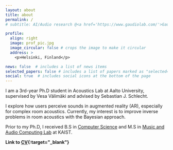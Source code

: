 ```yaml
---
layout: about
title: about
permalink: /
# subtitle: AI/Audio research @<a href='https://www.gaudiolab.com/'>Gaudio Lab</a>

profile:
  align: right
  image: prof_pic.jpg
  image_circular: false # crops the image to make it circular
  address: >
    <p>Helsinki, Finland</p>

news: false  # includes a list of news items
selected_papers: false # includes a list of papers marked as "selected={true}"
social: true  # includes social icons at the bottom of the page
---
```


I am a 3rd-year Ph.D student in Acoustics Lab at Aalto University, supervised by Vesa Välimäki and advised by Sebastian J. Schlecht.    

I explore how users perceive sounds in augmented reality (AR), especially for complex room acoustics. Currently, my interest is to improve inverse problems in room acoustics with the Bayesian approach.

Prior to my Ph.D, I received B.S in [Computer Science](https://cs.kaist.ac.kr/) and M.S in [Music and Audio Computing Lab](https://mac.kaist.ac.kr/) at KAIST. 


**Link to [CV](/assets/pdf/KYL_CV.pdf){:target="_blank"}**